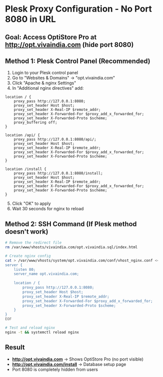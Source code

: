 # Plesk Proxy Configuration - No Port 8080 in URL

## Goal: Access OptiStore Pro at http://opt.vivaindia.com (hide port 8080)

## Method 1: Plesk Control Panel (Recommended)
1. Login to your Plesk control panel
2. Go to "Websites & Domains" → "opt.vivaindia.com"
3. Click "Apache & nginx Settings"
4. In "Additional nginx directives" add:

```nginx
location / {
    proxy_pass http://127.0.0.1:8080;
    proxy_set_header Host $host;
    proxy_set_header X-Real-IP $remote_addr;
    proxy_set_header X-Forwarded-For $proxy_add_x_forwarded_for;
    proxy_set_header X-Forwarded-Proto $scheme;
    proxy_buffering off;
}

location /api/ {
    proxy_pass http://127.0.0.1:8080/api/;
    proxy_set_header Host $host;
    proxy_set_header X-Real-IP $remote_addr;
    proxy_set_header X-Forwarded-For $proxy_add_x_forwarded_for;
    proxy_set_header X-Forwarded-Proto $scheme;
}

location /install {
    proxy_pass http://127.0.0.1:8080/install;
    proxy_set_header Host $host;
    proxy_set_header X-Real-IP $remote_addr;
    proxy_set_header X-Forwarded-For $proxy_add_x_forwarded_for;
    proxy_set_header X-Forwarded-Proto $scheme;
}
```

5. Click "OK" to apply
6. Wait 30 seconds for nginx to reload

## Method 2: SSH Command (If Plesk method doesn't work)
```bash
# Remove the redirect file
rm /var/www/vhosts/vivaindia.com/opt.vivaindia.sql/index.html

# Create nginx config
cat > /var/www/vhosts/system/opt.vivaindia.com/conf/vhost_nginx.conf << 'EOF'
server {
    listen 80;
    server_name opt.vivaindia.com;
    
    location / {
        proxy_pass http://127.0.0.1:8080;
        proxy_set_header Host $host;
        proxy_set_header X-Real-IP $remote_addr;
        proxy_set_header X-Forwarded-For $proxy_add_x_forwarded_for;
        proxy_set_header X-Forwarded-Proto $scheme;
    }
}
EOF

# Test and reload nginx
nginx -t && systemctl reload nginx
```

## Result
- **http://opt.vivaindia.com** → Shows OptiStore Pro (no port visible)
- **http://opt.vivaindia.com/install** → Database setup page
- Port 8080 is completely hidden from users